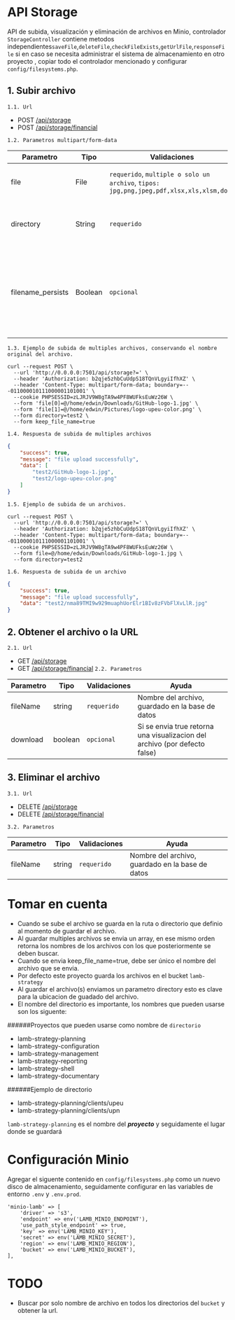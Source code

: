 # API Storage

API de subida, visualización y eliminación de archivos en Minio, controlador `StorageController` contiene metodos
independientes`saveFile`,`deleteFile`,`checkFileExists`,`getUrlFile`,`responseFile` si en caso se necesita administrar el sistema de almacenamiento en otro proyecto
, copiar todo el controlador mencionado y configurar `config/filesystems.php`.


## 1. Subir archivo

`1.1. Url`

* POST [/api/storage]()
* POST [/api/storage/financial]()



`1.2. Parametros multipart/form-data`

|Parametro|Tipo|Validaciones|Ayuda|
| -------------| ------------- |-------------| -----|
|file|File| `requerido`, `multiple o solo un archivo`, `tipos: jpg,png,jpeg,pdf,xlsx,xls,xlsm,docx`| Puede enviar multiples archivos o un archivo |
|directory|String|`requerido`|directorios o subdirectorios ejemplo lamb-strategy-shell/orders|
|filename_persists|Boolean|`opcional`|si es verdadero, se conservara el nombre del archivo enviado, de lo contrario el servidor generará automaticamente (por defecto false)|

`1.3. Ejemplo de subida de multiples archivos, conservando el nombre original del archivo.`

```shell
curl --request POST \
  --url 'http://0.0.0.0:7501/api/storage?=' \
  --header 'Authorization: b2qje5zhbCuUdpS18TQnVLgyiIfhXZ' \
  --header 'Content-Type: multipart/form-data; boundary=---011000010111000001101001' \
  --cookie PHPSESSID=zLJRJV9W8gTA9w4PF8WUFksEuWz26W \
  --form 'file[0]=@/home/edwin/Downloads/GitHub-logo-1.jpg' \
  --form 'file[1]=@/home/edwin/Pictures/logo-upeu-color.png' \
  --form directory=test2 \
  --form keep_file_name=true
```

`1.4. Respuesta de subida de multiples archivos`

```json
{
    "success": true,
    "message": "file upload successfully",
    "data": [
        "test2/GitHub-logo-1.jpg",
        "test2/logo-upeu-color.png"
    ]
}
```

`1.5. Ejemplo de subida de un archivos.`

```shell
curl --request POST \
  --url 'http://0.0.0.0:7501/api/storage?=' \
  --header 'Authorization: b2qje5zhbCuUdpS18TQnVLgyiIfhXZ' \
  --header 'Content-Type: multipart/form-data; boundary=---011000010111000001101001' \
  --cookie PHPSESSID=zLJRJV9W8gTA9w4PF8WUFksEuWz26W \
  --form file=@/home/edwin/Downloads/GitHub-logo-1.jpg \
  --form directory=test2
```

`1.6. Respuesta de subida de un archivo`

```json
{
    "success": true,
    "message": "file upload successfully",
    "data": "test2/nma89TMI9w929muaphUorElr1BIv8zFVbFlXvLlR.jpg"
}
```

## 2. Obtener el archivo o la URL

`2.1. Url`

* GET [/api/storage]()
* GET [/api/storage/financial]()
`2.2. Parametros`

|Parametro|Tipo|Validaciones|Ayuda|
| -------------| ------------- |-------------| -----|
fileName|string|`requerido`| Nombre del archivo, guardado en la base de datos
download|boolean|`opcional`|Si se envia true retorna una visualizacion del archivo (por defecto false)


## 3. Eliminar el archivo

`3.1. Url`

* DELETE [/api/storage]()
* DELETE [/api/storage/financial]()

`3.2. Parametros`

|Parametro|Tipo|Validaciones|Ayuda|
| -------------| ------------- |-------------| -----|
fileName|string|`requerido`| Nombre del archivo, guardado en la base de datos


# Tomar en cuenta

* Cuando se sube el archivo se guarda en la ruta o directorio que definio al momento de guardar el archivo.
* Al guardar multiples archivos se envia un array, en ese mismo orden retorna los nombres de los archivos con los que
  posteriormente se deben buscar.
* Cuando se envia keep_file_name=true, debe ser único el nombre del archivo que se envia.
* Por defecto este proyecto guarda los archivos en el bucket `lamb-strategy`
* Al guardar el archivo(s) enviamos un parametro directory esto es clave para la ubicacion de guadado del archivo.
* El nombre del directorio es importante, los nombres que pueden usarse son los siguente:

######Proyectos que pueden usarse como nombre de `directorio`
* lamb-strategy-planning
* lamb-strategy-configuration
* lamb-strategy-management
* lamb-strategy-reporting
* lamb-strategy-shell
* lamb-strategy-documentary

######Ejemplo de directorio

* lamb-strategy-planning/clients/upeu
* lamb-strategy-planning/clients/upn

`lamb-strategy-planning` es el nombre del ***proyecto*** y seguidamente el lugar donde se guardará


# Configuración Minio

Agregar el siguente contenido en `config/filesystems.php` como un nuevo disco de almacenamiento, seguidamente configurar
en las variables de entorno `.env` y `.env.prod`.

```shell
'minio-lamb' => [
    'driver' => 's3',
    'endpoint' => env('LAMB_MINIO_ENDPOINT'),
    'use_path_style_endpoint' => true,
    'key' => env('LAMB_MINIO_KEY'),
    'secret' => env('LAMB_MINIO_SECRET'),
    'region' => env('LAMB_MINIO_REGION'),
    'bucket' => env('LAMB_MINIO_BUCKET'),
],
```

# TODO

* Buscar por solo nombre de archivo en todos los directorios del `bucket` y obtener la url.
